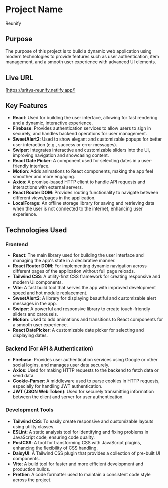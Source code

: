 # Project Name
Reunify

## Purpose
The purpose of this project is to build a dynamic web application using modern technologies to provide features such as user authentication, item management, and a smooth user experience with advanced UI elements.

## Live URL
[https://sritys-reunify.netlify.app/]

## Key Features
- **React**: Used for building the user interface, allowing for fast rendering and a dynamic, interactive experience.
- **Firebase**: Provides authentication services to allow users to sign in securely, and handles backend operations for user management.
- **SweetAlert2**: Used to show elegant and customizable popups for better user interaction (e.g., success or error messages).
- **Swiper**: Integrates interactive and customizable sliders into the UI, improving navigation and showcasing content.
- **React Date Picker**: A component used for selecting dates in a user-friendly interface.
- **Motion**: Adds animations to React components, making the app feel smoother and more engaging.
- **Axios**: A promise-based HTTP client to handle API requests and interactions with external servers.
- **React Router DOM**: Provides routing functionality to navigate between different views/pages in the application.
- **LocalForage**: An offline storage library for saving and retrieving data when the user is not connected to the internet, enhancing user experience.

## Technologies Used

### Frontend
- **React**: The main library used for building the user interface and managing the app's state in a declarative manner.
- **React Router DOM**: For implementing dynamic navigation across different pages of the application without full page reloads.
- **Tailwind CSS**: A utility-first CSS framework for creating responsive and modern UI components.
- **Vite**: A fast build tool that serves the app with improved development speed and hot module replacement.
- **SweetAlert2**: A library for displaying beautiful and customizable alert messages in the app.
- **Swiper**: A powerful and responsive library to create touch-friendly sliders and carousels.
- **Motion**: Used to add animations and transitions to React components for a smooth user experience.
- **React DatePicker**: A customizable date picker for selecting and displaying dates.

### Backend (For API & Authentication)
- **Firebase**: Provides user authentication services using Google or other social logins, and manages user data securely.
- **Axios**: Used for making HTTP requests to the backend to fetch data or send data.
- **Cookie-Parser**: A middleware used to parse cookies in HTTP requests, especially for handling JWT authentication.
- **JWT (JSON Web Token)**: Used for securely transmitting information between the client and server for user authentication.

### Development Tools
- **Tailwind CSS**: To easily create responsive and customizable layouts using utility classes.
- **ESLint**: A static analysis tool for identifying and fixing problems in JavaScript code, ensuring code quality.
- **PostCSS**: A tool for transforming CSS with JavaScript plugins, enhancing the flexibility of CSS handling.
- **DaisyUI**: A Tailwind CSS plugin that provides a collection of pre-built UI components.
- **Vite**: A build tool for faster and more efficient development and production builds.
- **Prettier**: A code formatter used to maintain a consistent code style across the project.
